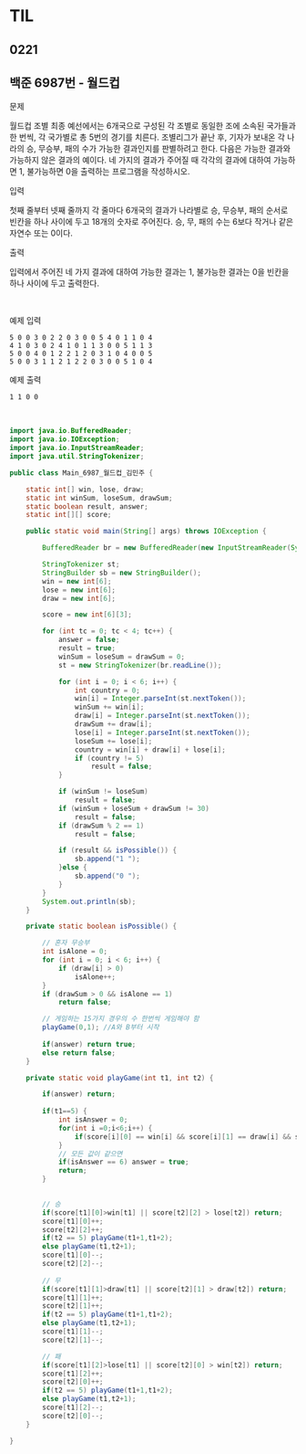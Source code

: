 # TIL

## 0221

## 백준 6987번 - 월드컵<br>

문제 <br>

월드컵 조별 최종 예선에서는 6개국으로 구성된 각 조별로 동일한 조에 소속된 국가들과 한 번씩, 각 국가별로 총 5번의 경기를 치른다. 조별리그가 끝난 후, 기자가 보내온 각 나라의 승, 무승부, 패의 수가 가능한 결과인지를 판별하려고 한다. 다음은 가능한 결과와 가능하지 않은 결과의 예이다.
네 가지의 결과가 주어질 때 각각의 결과에 대하여 가능하면 1, 불가능하면 0을 출력하는 프로그램을 작성하시오.

입력

첫째 줄부터 넷째 줄까지 각 줄마다 6개국의 결과가 나라별로 승, 무승부, 패의 순서로 빈칸을 하나 사이에 두고 18개의 숫자로 주어진다. 승, 무, 패의 수는 6보다 작거나 같은 자연수 또는 0이다.

출력

입력에서 주어진 네 가지 결과에 대하여 가능한 결과는 1, 불가능한 결과는 0을 빈칸을 하나 사이에 두고 출력한다.

<br>

예제 입력
```
5 0 0 3 0 2 2 0 3 0 0 5 4 0 1 1 0 4
4 1 0 3 0 2 4 1 0 1 1 3 0 0 5 1 1 3
5 0 0 4 0 1 2 2 1 2 0 3 1 0 4 0 0 5
5 0 0 3 1 1 2 1 2 2 0 3 0 0 5 1 0 4
```
예제 출력
```
1 1 0 0
```
<br>



```java
import java.io.BufferedReader;
import java.io.IOException;
import java.io.InputStreamReader;
import java.util.StringTokenizer;

public class Main_6987_월드컵_김민주 {

	static int[] win, lose, draw;
	static int winSum, loseSum, drawSum;
	static boolean result, answer;
	static int[][] score;

	public static void main(String[] args) throws IOException {

		BufferedReader br = new BufferedReader(new InputStreamReader(System.in));

		StringTokenizer st;
		StringBuilder sb = new StringBuilder();
		win = new int[6];
		lose = new int[6];
		draw = new int[6];

		score = new int[6][3];

		for (int tc = 0; tc < 4; tc++) {
			answer = false;
			result = true;
			winSum = loseSum = drawSum = 0;
			st = new StringTokenizer(br.readLine());

			for (int i = 0; i < 6; i++) {
				int country = 0;
				win[i] = Integer.parseInt(st.nextToken());
				winSum += win[i];
				draw[i] = Integer.parseInt(st.nextToken());
				drawSum += draw[i];
				lose[i] = Integer.parseInt(st.nextToken());
				loseSum += lose[i];
				country = win[i] + draw[i] + lose[i];
				if (country != 5)
					result = false;
			}

			if (winSum != loseSum)
				result = false;
			if (winSum + loseSum + drawSum != 30)
				result = false;
			if (drawSum % 2 == 1)
				result = false;

			if (result && isPossible()) {
				sb.append("1 ");
			}else {
				sb.append("0 ");
			}
		}
		System.out.println(sb);
	}

	private static boolean isPossible() {

		// 혼자 무승부
		int isAlone = 0;
		for (int i = 0; i < 6; i++) {
			if (draw[i] > 0)
				isAlone++;
		}
		if (drawSum > 0 && isAlone == 1)
			return false;

		// 게임하는 15가지 경우의 수 한번씩 게임해야 함
		playGame(0,1); //A와 B부터 시작
		
		if(answer) return true;
		else return false;
	}

	private static void playGame(int t1, int t2) { 

		if(answer) return;
		
		if(t1==5) {
			int isAnswer = 0;
			for(int i =0;i<6;i++) {
				if(score[i][0] == win[i] && score[i][1] == draw[i] && score[i][2] == lose[i]) isAnswer++;
			}
			// 모든 값이 같으면
			if(isAnswer == 6) answer = true;
			return;
		}

		
		// 승
		if(score[t1][0]>win[t1] || score[t2][2] > lose[t2]) return;
		score[t1][0]++;
		score[t2][2]++;
		if(t2 == 5) playGame(t1+1,t1+2);
		else playGame(t1,t2+1);
		score[t1][0]--;
		score[t2][2]--;
	
		// 무
		if(score[t1][1]>draw[t1] || score[t2][1] > draw[t2]) return;
		score[t1][1]++;
		score[t2][1]++;
		if(t2 == 5) playGame(t1+1,t1+2);
		else playGame(t1,t2+1);
		score[t1][1]--;
		score[t2][1]--;

		// 패
		if(score[t1][2]>lose[t1] || score[t2][0] > win[t2]) return;
		score[t1][2]++;
		score[t2][0]++;
		if(t2 == 5) playGame(t1+1,t1+2);
		else playGame(t1,t2+1);
		score[t1][2]--;
		score[t2][0]--;
	}

}

```

